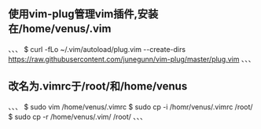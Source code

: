 ## 使用vim-plug管理vim插件,安装在/home/venus/.vim

、、、
$ curl -fLo ~/.vim/autoload/plug.vim --create-dirs https://raw.githubusercontent.com/junegunn/vim-plug/master/plug.vim
、、、

## 改名为.vimrc于/root/和/home/venus

、、、
$ sudo vim /home/venus/.vimrc
$ sudo cp -i /homr/venus/.vimrc /root/
$ sudo cp -r /home/venus/.vim/ /root/
、、、
